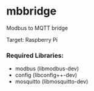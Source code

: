 # mbbridge
Modbus to MQTT bridge

Target: Raspberry Pi

### Required Libraries:
* modbus (libmodbus-dev)
* config (libconfig++-dev)
* mosquitto (libmosquitto-dev)

